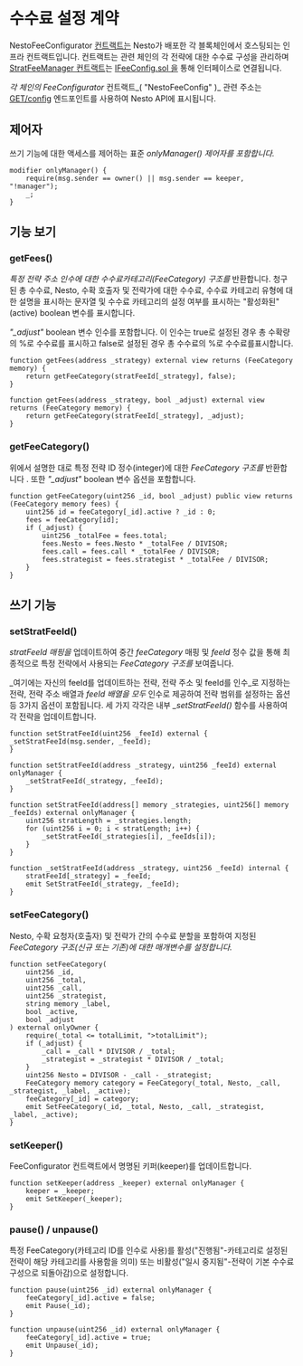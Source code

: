 # 수수료 설정 계약

NestoFeeConfigurator [컨트랙트는](https://github.com/beefyfinance/beefy-contracts/blob/master/contracts/BIFI/infra/BeefyFeeConfigurator.sol) Nesto가 배포한 각 블록체인에서 호스팅되는 인프라 컨트랙트입니다. 컨트랙트는 관련 체인의 각 전략에 대한 수수료 구성을 관리하며 [StratFeeManager 컨트랙트](https://docs.beefy.finance/developer-documentation/strategy-contract/stratfeemanager-contract)는 [IFeeConfig.sol 을](https://github.com/beefyfinance/beefy-contracts/blob/master/contracts/BIFI/interfaces/common/IFeeConfig.sol) 통해 인터페이스로 연결됩니다.

_각 체인의 FeeConfigurator_ 컨트랙트_( "NestoFeeConfig" )_ 관련 주소는 [GET/config](https://docs.beefy.finance/developer-documentation/beefy-api#get-config) 엔드포인트를 사용하여 Nesto API에 표시됩니다.

## 제어자

쓰기 기능에 대한 액세스를 제어하는 ​​표준 _onlyManager() 제어자를 포함합니다._

```
modifier onlyManager() {
    require(msg.sender == owner() || msg.sender == keeper, "!manager");
    _;
}
```

## 기능 보기

### getFees()

_특정 전략 주소 인수에 대한 수수료카테고리(FeeCategory) 구조를_ 반환합니다. 청구된 총 수수료, Nesto, 수확 호출자 및 전략가에 대한 수수료, 수수료 카테고리 유형에 대한 설명을 표시하는 문자열 및 수수료 카테고리의 설정 여부를 표시하는 "활성화된"(active) boolean 변수를 표시합니다.

_"\_adjust"_ boolean 변수 인수를 포함합니다. 이 인수는 true로 설정된 경우 총 수확량의 %로 수수료를 표시하고 false로 설정된 경우 총 수수료의 %로 수수료를표시합니다.

```
function getFees(address _strategy) external view returns (FeeCategory memory) {
    return getFeeCategory(stratFeeId[_strategy], false);
}

function getFees(address _strategy, bool _adjust) external view returns (FeeCategory memory) {
    return getFeeCategory(stratFeeId[_strategy], _adjust);
}
```

### getFeeCategory()

위에서 설명한 대로 특정 전략 ID 정수(integer)에 대한 _FeeCategory 구조를_ 반환합니다 . 또한 _"\_adjust"_ boolean 변수 옵션을 포함합니다.

```
function getFeeCategory(uint256 _id, bool _adjust) public view returns (FeeCategory memory fees) {
    uint256 id = feeCategory[_id].active ? _id : 0;
    fees = feeCategory[id];
    if (_adjust) {
        uint256 _totalFee = fees.total;
        fees.Nesto = fees.Nesto * _totalFee / DIVISOR;
        fees.call = fees.call * _totalFee / DIVISOR;
        fees.strategist = fees.strategist * _totalFee / DIVISOR;
    }
}
```

## 쓰기 기능

### setStratFeeId()

_stratFeeId 매핑을_ 업데이트하여 중간 _feeCategory_ 매핑 및 _feeId_ 정수 값을 통해 최종적으로 특정 전략에서 사용되는 _FeeCategory 구조를_ 보여줍니다.

_여기에는 자신의 feeId를 업데이트하는 전략, 전략 주소 및 feeId를 인수_로 지정하는 전략, 전략 주소 배열과 _feeId 배열을 모두_ 인수로 제공하여 전략 범위를 설정하는 옵션 등 3가지 옵션이 포함됩니다. 세 가지 각각은 내부 _\_setStratFeeId()_ 함수를 사용하여 각 전략을 업데이트합니다.

```
function setStratFeeId(uint256 _feeId) external {
_setStratFeeId(msg.sender, _feeId);
}

function setStratFeeId(address _strategy, uint256 _feeId) external onlyManager {
    _setStratFeeId(_strategy, _feeId);
}

function setStratFeeId(address[] memory _strategies, uint256[] memory _feeIds) external onlyManager {
    uint256 stratLength = _strategies.length;
    for (uint256 i = 0; i < stratLength; i++) {
        _setStratFeeId(_strategies[i], _feeIds[i]);
    }
}

function _setStratFeeId(address _strategy, uint256 _feeId) internal {
    stratFeeId[_strategy] = _feeId;
    emit SetStratFeeId(_strategy, _feeId);
}
```

### setFeeCategory()

Nesto, 수확 요청자(호출자) 및 전략가 간의 수수료 분할을 포함하여 지정된 _FeeCategory 구조(신규 또는 기존)에 대한 매개변수를 설정합니다._

```
function setFeeCategory(
    uint256 _id,
    uint256 _total,
    uint256 _call,
    uint256 _strategist,
    string memory _label,
    bool _active,
    bool _adjust
) external onlyOwner {
    require(_total <= totalLimit, ">totalLimit");
    if (_adjust) {
        _call = _call * DIVISOR / _total;
        _strategist = _strategist * DIVISOR / _total;
    }
    uint256 Nesto = DIVISOR - _call - _strategist;
    FeeCategory memory category = FeeCategory(_total, Nesto, _call, _strategist, _label, _active);
    feeCategory[_id] = category;
    emit SetFeeCategory(_id, _total, Nesto, _call, _strategist, _label, _active);
}
```

### setKeeper()

FeeConfigurator 컨트랙트에서 명명된 키퍼(keeper)를 업데이트합니다.

```
function setKeeper(address _keeper) external onlyManager {
    keeper = _keeper;
    emit SetKeeper(_keeper);
}
```

### pause() / unpause()

특정 FeeCategory(카테고리 ID를 인수로 사용)를 활성("진행됨"-카테고리로 설정된 전략이 해당 카테고리를 사용함을 의미) 또는 비활성("일시 중지됨"-전략이 기본 수수료 구성으로 되돌아감)으로 설정합니다.&#x20;

```
function pause(uint256 _id) external onlyManager {
    feeCategory[_id].active = false;
    emit Pause(_id);
}

function unpause(uint256 _id) external onlyManager {
    feeCategory[_id].active = true;
    emit Unpause(_id);
}
```
